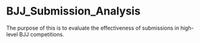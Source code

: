 # BJJ_Submission_Analysis
The purpose of this is to evaluate the effectiveness of submissions in high-level BJJ competitions.
